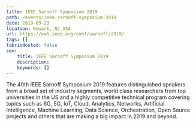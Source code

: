 ```yaml
---
title: IEEE Sarnoff Symposium 2019
path: /events/ieee-sarnoff-symposium-2019
date: 2019-09-23
location: Newark, NJ USA
url: https://ewh.ieee.org/conf/sarnoff/2019/
tags: []
fabricHosted: false
seo:
    title: IEEE Sarnoff Symposium 2019
    description: 
    keywords: []
---
```


The 40th IEEE Sarnoff Symposium 2019 features distinguished speakers from a broad set of industry segments, world class researchers from top universities in the US and a highly competitive technical program covering topics such as 6G, 5G, IoT, Cloud, Analytics, Networks, Artificial Intelligence, Machine Learning, Data Science, Orchestration, Open Source projects and others that are making a big impact in 2019 and beyond. 
